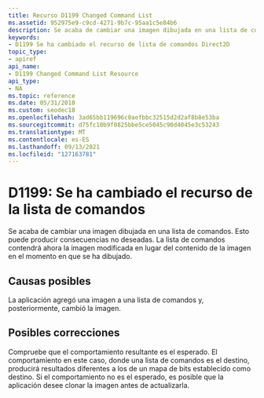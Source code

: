 ```yaml
---
title: Recurso D1199 Changed Command List
ms.assetid: 952975e9-c9cd-4271-9b7c-95aa1c5e84b6
description: Se acaba de cambiar una imagen dibujada en una lista de comandos. Esto puede producir consecuencias no deseadas. La lista de comandos contendrá ahora la imagen modificada en lugar del contenido de la imagen en el momento en que se ha dibujado.
keywords:
- D1199 Se ha cambiado el recurso de lista de comandos Direct2D
topic_type:
- apiref
api_name:
- D1199 Changed Command List Resource
api_type:
- NA
ms.topic: reference
ms.date: 05/31/2018
ms.custom: seodec18
ms.openlocfilehash: 3ad65bb119696c0aefbbc32515d2d2af8b8e53ba
ms.sourcegitcommit: d75fc10b9f0825bbe5ce5045c90d4045e3c53243
ms.translationtype: MT
ms.contentlocale: es-ES
ms.lasthandoff: 09/13/2021
ms.locfileid: "127163781"
---
```

# <a name="d1199-changed-command-list-resource"></a>D1199: Se ha cambiado el recurso de la lista de comandos

Se acaba de cambiar una imagen dibujada en una lista de comandos. Esto puede producir consecuencias no deseadas. La lista de comandos contendrá ahora la imagen modificada en lugar del contenido de la imagen en el momento en que se ha dibujado.






 

## <a name="possible-causes"></a>Causas posibles

La aplicación agregó una imagen a una lista de comandos y, posteriormente, cambió la imagen.

## <a name="possible-fixes"></a>Posibles correcciones

Compruebe que el comportamiento resultante es el esperado. El comportamiento en este caso, donde una lista de comandos es el destino, producirá resultados diferentes a los de un mapa de bits establecido como destino. Si el comportamiento no es el esperado, es posible que la aplicación desee clonar la imagen antes de actualizarla.

 

 




